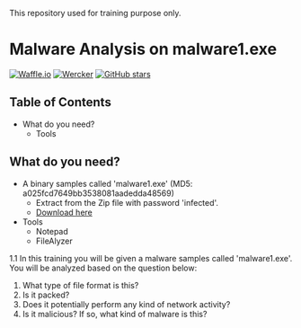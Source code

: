 This repository used for training purpose only.

# Malware Analysis on malware1.exe
[![Waffle.io](https://img.shields.io/waffle/label/evancohen/smart-mirror/in%20progress.svg?maxAge=2592000)]()
[![Wercker](https://img.shields.io/wercker/ci/wercker/docs.svg?maxAge=2592000)]()
[![GitHub stars](https://img.shields.io/github/stars/badges/shields.svg?style=social&label=Star&maxAge=100)]()

## Table of Contents
- What do you need?
  - Tools

## What do you need?
- A binary samples called 'malware1.exe' (MD5: a025fcd7649bb3538081aadedda48569)
  - Extract from the Zip file with password 'infected'.
  - [Download here](https://github.com/alternat0r/training-malware1/raw/master/malware1.zip)
- Tools
  - Notepad
  - FileAlyzer

1.1 In this training you will be given a malware samples called 'malware1.exe'. You will be analyzed based on the question below:
  1. What type of file format is this?
  2. Is it packed?
  3. Does it potentially perform any kind of network activity?
  4. Is it malicious? If so, what kind of malware is this?


